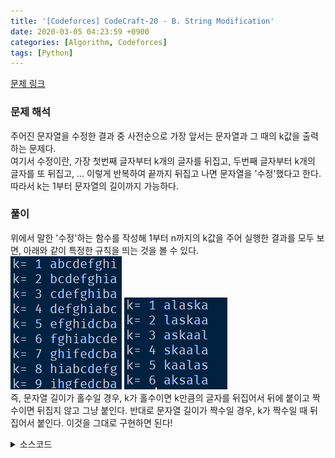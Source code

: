 ```yaml
---
title: '[Codeforces] CodeCraft-20 - B. String Modification'
date: 2020-03-05 04:23:59 +0900
categories: [Algorithm, Codeforces]
tags: [Python]
---
```


[문제 링크](https://codeforces.com/contest/1316/problem/B)

### 문제 해석
주어진 문자열을 수정한 결과 중 사전순으로 가장 앞서는 문자열과 그 때의 k값을 출력하는 문제다.<br>
여기서 수정이란, 가장 첫번째 글자부터 k개의 글자를 뒤집고, 두번째 글자부터 k개의 글자를 또 뒤집고, ... 이렇게 반복하여 끝까지 뒤집고 나면 문자열을 '수정'했다고 한다. 따라서 k는 1부터 문자열의 길이까지 가능하다.

### 풀이
위에서 말한 '수정'하는 함수를 작성해 1부터 n까지의 k값을 주어 실행한 결과를 모두 보면, 아래와 같이 특정한 규칙을 띄는 것을 볼 수 있다.<br>
![문자열 길이가 홀수일 때](/assets/img/commons/midify9.png) ![문자열 길이가 짝수일 때](/assets/img/commons/midify6.png)<br>
즉, 문자열 길이가 홀수일 경우, k가 홀수이면 k만큼의 글자를 뒤집어서 뒤에 붙이고 짝수이면 뒤집지 않고 그냥 붙인다.
반대로 문자열 길이가 짝수일 경우, k가 짝수일 때 뒤집어서 붙인다. 이것을 그대로 구현하면 된다!

<details>
  <summary> 소스코드 </summary>
    <div markdown="1">

```python
import sys
def input(): return sys.stdin.readline().rstrip()
 
for T in range(int(input())):
    n = int(input())
    s = input()
    ans = s
    k = 1
    for i in range(n):
        s2 = s[i:]
        if n%2 == i%2:
            s2+=s[:i]
        else:
            s2+=s[:i][::-1]
        if s2<ans:
            ans = s2
            k = i + 1
    print(ans)
    print(k)
```

</div>
</details>